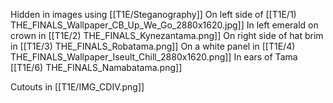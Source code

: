 Hidden in images using [[T1E/Steganography]]
	On left side of [[T1E/1) THE_FINALS_Wallpaper_CB_Up_We_Go_2880x1620.jpg]]
	In left emerald on crown in [[T1E/2) THE_FINALS_Kynezantama.png]]
	On right side of hat brim in [[T1E/3) THE_FINALS_Robatama.png]]
	On a white panel in [[T1E/4) THE_FINALS_Wallpaper_Iseult_Chill_2880x1620.png]]
	In ears of Tama [[T1E/6) THE_FINALS_Namabatama.png]] 


Cutouts in [[T1E/IMG_CDIV.png]]

